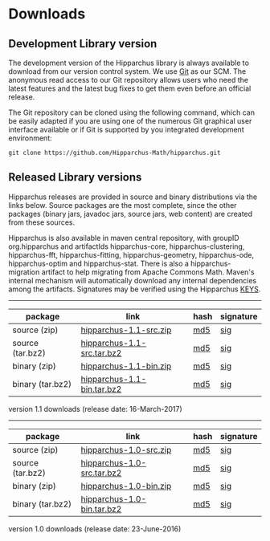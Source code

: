 # Downloads

<!--
 Licensed to the Hipparchus project under one or more
 contributor license agreements.  See the NOTICE file distributed with
 this work for additional information regarding copyright ownership.
 The Hipparchus project licenses this file to You under the Apache License, Version 2.0
 (the "License"); you may not use this file except in compliance with
 the License.  You may obtain a copy of the License at

      http://www.apache.org/licenses/LICENSE-2.0

 Unless required by applicable law or agreed to in writing, software
 distributed under the License is distributed on an "AS IS" BASIS,
 WITHOUT WARRANTIES OR CONDITIONS OF ANY KIND, either express or implied.
 See the License for the specific language governing permissions and
 limitations under the License.
-->
## Development Library version

The development version of the Hipparchus library is always available to
download from our version control system. We use [Git](http://git-scm.com/)
as our SCM. The anonymous read access to our Git repository  allows users who
need the latest features and the latest bug fixes to get them even before an
official release.

The Git repository can be cloned using the following command, which can
be easily adapted if you are using one of the numerous Git graphical
user interface available or if Git is supported by you integrated
development environment:

    git clone https://github.com/Hipparchus-Math/hipparchus.git

## Released Library versions

Hipparchus releases are provided in source and binary distributions via the links below.  Source packages are the most complete, since the other packages (binary jars, javadoc jars, source jars, web content) are created from these sources.

Hipparchus is also available in maven central repository, with groupID org.hipparchus and artifactIds hipparchus-core,
hipparchus-clustering, hipparchus-fft, hipparchus-fitting, hipparchus-geometry, hipparchus-ode, hipparchus-optim and hipparchus-stat. There is also a hipparchus-migration artifact to help migrating from Apache Commons Math.
Maven's internal mechanism will automatically download any internal dependencies among the artifacts.  Signatures may be verified using the Hipparchus [KEYS](http://www.hipparchus.org/KEYS).

---

|     package       |                                  link                                                     | hash | signature |
|-------------------|-------------------------------------------------------------------------------------------|------|-----------|
|  source (zip)     | [hipparchus-1.1-src.zip](https://hipparchus.org/downloads/hipparchus-1.1-src.zip) | [md5](https://hipparchus.org/downloads/hipparchus-1.1-src.zip.md5)| [sig](https://hipparchus.org/downloads/hipparchus-1.1-src.zip.asc)|
|  source (tar.bz2) | [hipparchus-1.1-src.tar.bz2](https://hipparchus.org/downloads/hipparchus-1.1-src.tar.bz2) | [md5](https://hipparchus.org/downloads/hipparchus-1.1-src.tar.bz2.md5) | [sig](https://hipparchus.org/downloads/hipparchus-1.1-src.tar.bz2.asc)|
|  binary (zip)     | [hipparchus-1.1-bin.zip](https://hipparchus.org/downloads/hipparchus-1.1-bin.zip)| [md5](https://hipparchus.org/downloads/hipparchus-1.1-bin.zip.md5) | [sig](https://hipparchus.org/downloads/hipparchus-1.1-bin.zip.asc)|
|  binary (tar.bz2) | [hipparchus-1.1-bin.tar.bz2](https://hipparchus.org/downloads/hipparchus-1.1-bin.tar.bz2) | [md5](https://hipparchus.org/downloads/hipparchus-1.1-bin.tar.bz2.md5) | [sig](https://hipparchus.org/downloads/hipparchus-1.1-bin.tar.bz2.asc)
version 1.1 downloads (release date: 16-March-2017)

---

|     package       |                                  link                                                     | hash | signature |
|-------------------|-------------------------------------------------------------------------------------------|------|-----------|
|  source (zip)     | [hipparchus-1.0-src.zip](https://hipparchus.org/downloads/hipparchus-1.0-src.zip) | [md5](https://hipparchus.org/downloads/hipparchus-1.0-src.zip.md5)| [sig](https://hipparchus.org/downloads/hipparchus-1.0-src.zip.asc)|
|  source (tar.bz2) | [hipparchus-1.0-src.tar.bz2](https://hipparchus.org/downloads/hipparchus-1.0-src.tar.bz2) | [md5](https://hipparchus.org/downloads/hipparchus-1.0-src.tar.bz2.md5) | [sig](https://hipparchus.org/downloads/hipparchus-1.0-src.tar.bz2.asc)|
|  binary (zip)     | [hipparchus-1.0-bin.zip](https://hipparchus.org/downloads/hipparchus-1.0-bin.zip)| [md5](https://hipparchus.org/downloads/hipparchus-1.0-bin.zip.md5) | [sig](https://hipparchus.org/downloads/hipparchus-1.0-bin.zip.asc)|
|  binary (tar.bz2) | [hipparchus-1.0-bin.tar.bz2](https://hipparchus.org/downloads/hipparchus-1.0-bin.tar.bz2) | [md5](https://hipparchus.org/downloads/hipparchus-1.0-bin.tar.bz2.md5) | [sig](https://hipparchus.org/downloads/hipparchus-1.0-bin.tar.bz2.asc)
version 1.0 downloads (release date: 23-June-2016)
